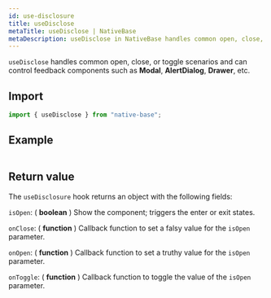 ```yaml
---
id: use-disclosure
title: useDisclose
metaTitle: useDisclose | NativeBase
metaDescription: useDisclose in NativeBase handles common open, close, or toggle scenarios. It can be used to control feedback components. Know more here about useDisclose.
---
```


`useDisclose` handles common open, close, or toggle scenarios and can control feedback components such as **Modal**, **AlertDialog**, **Drawer**, etc.

## Import

```jsx
import { useDisclose } from "native-base";
```

## Example

```ComponentSnackPlayer path=hooks,useDisclose,Usage.tsx

```

## Return value

The `useDisclosure` hook returns an object with the following fields:

`isOpen`: ( **boolean** ) Show the component; triggers the enter or exit states.

`onClose`: ( **function** ) Callback function to set a falsy value for the `isOpen` parameter.

`onOpen`: ( **function** ) Callback function to set a truthy value for the `isOpen` parameter.

`onToggle`: ( **function** ) Callback function to toggle the value of the `isOpen` parameter.
